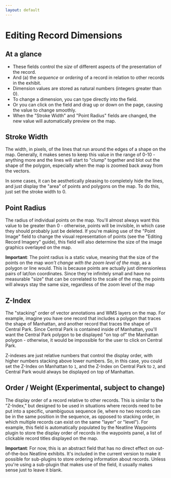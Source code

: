 ```yaml
---
layout: default
---
```

# Editing Record Dimensions

## At a glance

  - These fields control the _size_ of different aspects of the presentation of the record.
  - And (a) the _sequence_ or _ordering_ of a record in relation to other records in the exhibit.
  - Dimension values are stored as natural numbers (integers greater than 0).
  - To change a dimension, you can type directly into the field.
  - Or you can click on the field and drag up or down on the page, causing the value to change smoothly.
  - When the "Stroke Width" and "Point Radius" fields are changed, the new value will automatically preview on the map.

## Stroke Width

The width, in pixels, of the lines that run around the edges of a shape on the map. Generally, it makes senes to keep this value in the range of 0-10 - anything more and the lines will start to "clump" together and blot out the shape of the polygon, especially when the map is zoomed back away from the vectors.

In some cases, it can be aesthetically pleasing to completely hide the lines, and just display the "area" of points and polygons on the map. To do this, just set the stroke width to 0.

## Point Radius

The radius of individual points on the map. You'll almost always want this value to be greater than 0 - otherwise, points will be invisible, in which case they should probably just be deleted. If you're making use of the "Point Image" field to change the visual representation of points (see the "Editing Record Imagery" guide), this field will also determine the size of the image graphics overlayed on the map.

**Important**: The point radius is a static value, meaning that the size of the points on the map _won't change with the zoom level of the map_, as a polygon or line would. This is because points are actually just dimensionless pairs of lat/lon coordinates. Since they're infinitely small and have no measurable "size" that can be correlated to the scale of the map, the points will always stay the same size, regardless of the zoom level of the map

## Z-Index

The "stacking" order of vector annotations and WMS layers on the map. For example, imagine you have one record that includes a polygon that traces the shape of Manhattan, and another record that traces the shape of Central Park. Since Central Park is contained inside of Manhattan, you'll want the Central Park polygon to be displayed "on top of" the Manhattan polygon - otherwise, it would be impossible for the user to click on Central Park. 

Z-indexes are just relative numbers that control the display order, with higher numbers stacking above lower numbers. So, in this case, you could set the Z-Index on Manhattan to `1`, and the Z-Index on Central Park to `2`, and Central Park would always be displayed on top of Manhattan.

## Order / Weight (Experimental, subject to change)

The display order of a record relative to other records. This is similar to the "Z-Index," but designed to be used in situations where records need to be put into a specific, unambiguous sequence (ie, where no two records can be in the same position in the sequence, as opposed to stacking order, in which multiple records can exist on the same "layer" or "level"). For example, this field is automatically populated by the Neatline Waypoints plugin to store the display order of records in the waypoints panel, a list of clickable record titles displayed on the map.

**Important**: For now, this is an abstract field that has no direct effect on out-of-the-box Neatline exhibits. It's included in the current version to make it possible for sub-plugins to store ordering information about records. Unless you're using a sub-plugin that makes use of the field, it usually makes sense just to leave it blank.
